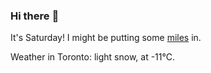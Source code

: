 ### Hi there :wave:

It's Saturday! I might be putting some [miles](https://www.strava.com/athletes/889963) in.

Weather in Toronto: light snow, at -11°C.
